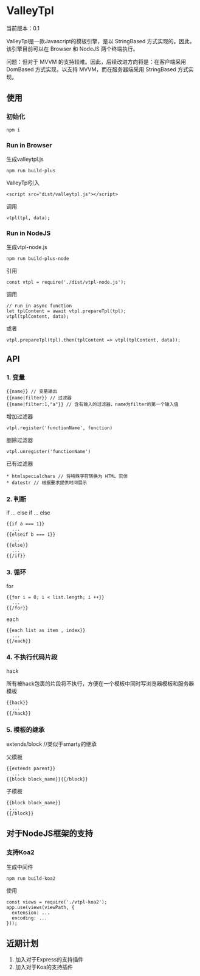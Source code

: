 # ValleyTpl

当前版本：0.1

ValleyTpl是一款Javascript的模板引擎，是以 StringBased 方式实现的。因此，该引擎目前可以在 Browser 和 NodeJS 两个终端执行。

问题：但对于 MVVM 的支持较难。因此，后续改进方向将是：在客户端采用 DomBased 方式实现，以支持 MVVM，而在服务器端采用 StringBased 方式实现。

## 使用

### 初始化

	npm i

### Run in Browser

生成valleytpl.js

	npm run build-plus

ValleyTpl引入

	<script src="dist/valleytpl.js"></script>

调用

	vtpl(tpl, data);

### Run in NodeJS

生成vtpl-node.js

	npm run build-plus-node

引用

	const vtpl = require('./dist/vtpl-node.js');

调用

	// run in async function
	let tplContent = await vtpl.prepareTpl(tpl);
	vtpl(tplContent, data);

或者

	vtpl.prepareTpl(tpl).then(tplContent => vtpl(tplContent, data));

## API

### 1. 变量

	{{name}} // 变量输出
	{{name|filter}} // 过滤器
	{{name|filter:1,"a"}} // 含有输入的过滤器，name为filter的第一个输入值

增加过滤器

	vtpl.register('functionName', function)

删除过滤器

	vtpl.unregister('functionName')

已有过滤器

	* htmlspecialchars // 将特殊字符转换为 HTML 实体
	* datestr // 根据要求提供时间展示

### 2. 判断

if ... else if ... else

	{{if a === 1}}
	  ...
	{{elseif b === 1}}
	  ...
	{{else}}
	  ...
	{{/if}}

### 3. 循环

for

	{{for i = 0; i < list.length; i ++}}
	  ...
	{{/for}}

each

	{{each list as item , index}}
	  ...
	{{/each}}

### 4. 不执行代码片段

hack

所有被hack包裹的片段将不执行，方便在一个模板中同时写浏览器模板和服务器模板

	{{hack}}
	  ...
	{{/hack}}

### 5. 模板的继承

extends/block //类似于smarty的继承

父模板

	{{extends parent}}
	  ...
	{{block block_name}}{{/block}}

子模板

	{{block block_name}}
	 ...
	{{/block}}

## 对于NodeJS框架的支持

### 支持Koa2

生成中间件

	npm run build-koa2

使用

	const views = require('./vtpl-koa2');
	app.use(views(viewPath, {
	  extension: ...
	  encoding: ...
	}));

## 近期计划

1. 加入对于Express的支持插件
2. 加入对于Koa的支持插件
